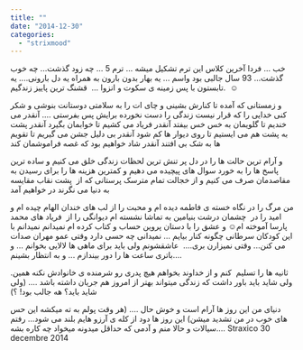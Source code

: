 ```yaml
---
title: ""
date: "2014-12-30"
categories: 
  - "strixmood"
---
```


خب ... فردا آخرین کلاس این ترم تشکیل میشه ... ترم 5 ... چه زود گذشت... چه خوب گذشت... 93 سال جالبی بود واسم ... یه بهار بدون بارون به همراه یه دل بارونی.... یه تابستون با پس زمینه ی سکوت و انزوا ...  قشنگ ترین پاییز زندگیم.  ☺

و زمستانی که آمده تا کنارش بشینی و چای ات را به سلامتی دوستانت بنوشی و شکر کنی خدایی را که قرار نیست زندگی را دست نخورده برایش پس بفرستی .... آنقدر می خندیم تا گلویمان به خس خس بیفتد آنقدر فریاد می کشیم تا خوابمان بگیرد آنقدر پشت به پشت هم می ایستیم تا روی دیوار ها کم شود آنقدر بی دلیل جشن می گیریم تا تقویم ها به شک بی افتند آنقدر شاد خواهیم بود که غصه فراموشمان کند

و آرام ترین حالت ها را در دل پر تنش ترین لحظات زندگی خلق می کنیم و ساده ترین پاسخ ها را به خورد سوال های پیچیده می دهیم و کمترین هزینه ها را برای رسیدن به مقاصدمان صرف می کنیم و از خجالت تمام مترسک پرستانی که از  پشت نقاب مقایسه به دنیا می نگرند در خواهیم آمد

من مرگ را در نگاه خسته ی فاطمه دیده ام و محبت را از لب های خندان الهام چیده ام و امید را در  چشمان درشت بنیامین به تماشا نشسته ام دیوانگی را از  فریاد های محمد پارسا آموخته ام☺ و عشق را با دستان پروین حساب و کتاب کرده ام نمیدانم نمیدانم با این کودکان سرطانی چگونه کنار بیایم ... نمیدانی چه حسی دارد وقتی عمو مهران صدات می کنن... وقتی نمیزارن بری....  عاشقشونم ولی باید برای ماهی ها لالایی بخوانم ... و باتری ساعت ها را دور بیندازم ... و به انتظار بشینم....

ثانیه ها را تسلیم  کنم و از خداوند بخواهم هیچ پدری رو شرمنده ی خانوادش نکنه همین. ولی شاید باید باور داشت که زندگی میتواند بهتر از امروز هم جریان داشته باشد .... (ولی شاید باید؟ هه جالب بود! ؟)

دنیای من این روز ها آرام است و خوش حال .... (هر وقت پولم به ته میکشه این حس های خوب در من تشدید میشن) این روز ها دود از کله ی آرزو هایم بلند می شود... رفتم سیالات و حالا منم و آدمی که حداقل میدونه میخواد چه کاره بشه.... Straxico 30 decembre 2014

